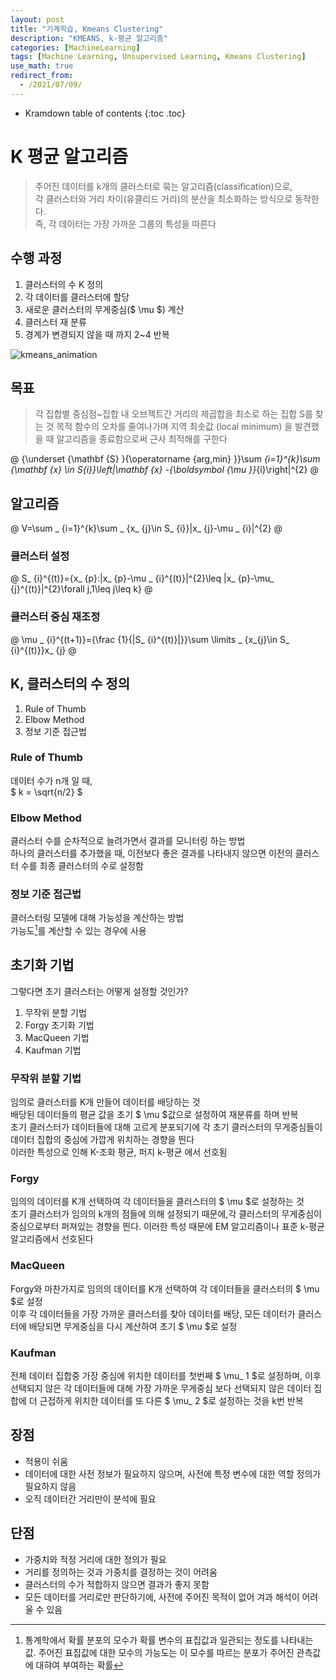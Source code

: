 ```yaml
---
layout: post
title: "기계학습, Kmeans Clustering"
description: "KMEANS, k-평균 알고리즘"
categories: [MachineLearning]
tags: [Machine Learning, Unsupervised Learning, Kmeans Clustering]
use_math: true
redirect_from:
  - /2021/07/09/
---
```


* Kramdown table of contents
{:toc .toc}           


# K 평균 알고리즘    

> 주어진 데이터를 k개의 클러스터로 묶는 알고리즘(classification)으로,        
> 각 클러스터와 거리 차이(유클리드 거리)의 분산을 최소화하는 방식으로 동작한다.        
> 즉, 각 데이터는 가장 가까운 그룹의 특성을 따른다       

## 수행 과정

1. 클러스터의 수 K 정의
2. 각 데이터를 클러스터에 할당
3. 새로운 클러스터의 무게중심($ \mu $) 계산
4. 클러스터 재 분류
5. 경계가 변경되지 않을 때 까지 2~4 반복

![kmeans_animation](https://upload.wikimedia.org/wikipedia/commons/thumb/7/7b/Kmeans_animation_withoutWatermark.gif/330px-Kmeans_animation_withoutWatermark.gif)    

## 목표

> 각 집합별 중심점~집합 내 오브젝트간 거리의 제곱합을 최소로 하는 집합 S를 찾는 것
> 목적 함수의 오차를 줄여나가며 지역 최솟값 (local minimum) 을 발견했을 때 알고리즘을 종료함으로써 근사 최적해를 구한다

@
{\underset {\mathbf {S} }{\operatorname {arg\,min} }}\sum _{i=1}^{k}\sum _{\mathbf {x} \in S_{i}}\left\|\mathbf {x} -{\boldsymbol {\mu }}_{i}\right\|^{2}
@

## 알고리즘

@
V=\sum _ {i=1}^{k}\sum _ {x_ {j}\in S_ {i}}|x_ {j}-\mu _ {i}|^{2}
@ 


### 클러스터 설정

@
S_ {i}^{(t)}=\{x_ {p}:|x_ {p}-\mu _ {i}^{(t)}|^{2}\leq |x_ {p}-\mu_ {j}^{(t)}|^{2}\forall j,1\leq j\leq k\}
@ 


### 클러스터 중심 재조정

@
\mu _ {i}^{(t+1)}={\frac {1}{|S_ {i}^{(t)}|}}\sum \limits _ {x_{j}\in S_ {i}^{(t)}}x_ {j}
@


## K, 클러스터의 수 정의

1. Rule of Thumb
2. Elbow Method
3. 정보 기준 접근법

### Rule of Thumb

데이터 수가 n개 일 때,    
$ k = \sqrt{n/2} $

### Elbow Method

클러스터 수를 순차적으로 늘려가면서 결과를 모니터링 하는 방법    
하나의 클러스터를 추가했을 때, 이전보다 좋은 결과를 나타내지 않으면 이전의 클러스터 수를 최종 클러스터의 수로 설정함

### 정보 기준 접근법

클러스터링 모델에 대해 가능성을 계산하는 방법    
가능도[^1]를 계산할 수 있는 경우에 사용


## 초기화 기법

그렇다면 초기 클러스터는 어떻게 설정할 것인가?     

1. 무작위 분할 기법    
2. Forgy 초기화 기법     
3. MacQueen 기법     
4. Kaufman 기법      


### 무작위 분할 기법     

임의로 클러스터를 K개 만들어 데이터를 배당하는 것    
배당된 데이터들의 평균 값을 초기 $ \mu $값으로 설정하여 재분류를 하며 반복       
초기 클러스터가 데이터들에 대해 고르게 분포되기에 각 초기 클러스터의 무게중심들이 데이터 집합의 중심에 가깝게 위치하는 경향을 띈다      
이러한 특성으로 인해 K-조화 평균, 퍼지 k-평균 에서 선호됨    


### Forgy

임의의 데이터를 K개 선택하여 각 데이터들을 클러스터의 $ \mu $로 설정하는 것    
초기 클러스터가 임의의 k개의 점들에 의해 설정되기 때문에,각 클러스터의 무게중심이 중심으로부터 퍼져있는 경향을 띈다. 
이러한 특성 때문에 EM 알고리즘이나 표준 k-평균 알고리즘에서 선호된다


### MacQueen

Forgy와 마찬가지로 임의의 데이터를 K개 선택하여 각 데이터들을 클러스터의 $ \mu $로 설정    
이후 각 데이터들을 가장 가까운 클러스터를 찾아 데이터를 배당, 모든 데이터가 클러스터에 배당되면 무게중심을 다시 계산하여 초기 $ \mu $로 설정

### Kaufman

전체 데이터 집합중 가장 중심에 위치한 데이터를 첫번째 $ \mu_ 1 $로 설정하며, 이후 선택되지 않은 각 데이터들에 대해 가장 가까운 무게중심 보다 선택되지 않은 데이터 집합에 더 근접하게 위치한 데이터를 또 다른 $ \mu_ 2 $로 설정하는 것을 k번 반복


## 장점

- 적용이 쉬움    
- 데이터에 대한 사전 정보가 필요하지 않으며, 사전에 특정 변수에 대한 역할 정의가 필요하지 않음    
- 오직 데이터간 거리만이 분석에 필요    

## 단점

- 가중치와 적정 거리에 대한 정의가 필요
- 거리를 정의하는 것과 가중치를 결정하는 것이 어려움
- 클러스터의 수가 적합하지 않으면 결과가 좋지 못함
- 모든 데이터를 거리로만 판단하기에, 사전에 주어진 목적이 없어 겨과 해석이 어려울 수 있음


[^1]: 통계학에서 확률 분포의 모수가 확률 변수의 표집값과 일관되는 정도를 나타내는 값. 주어진 표집값에 대한 모수의 가능도는 이 모수를 따르는 분포가 주어진 관측값에 대햐여 부여하는 확률








